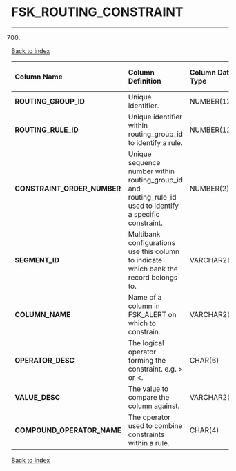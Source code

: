 # FSK_ROUTING_CONSTRAINT

---

700.

[Back to index](./index.md)

| Column Name                 | Column Definition                                                                                          | Column Data Type   | Column Null Option   | PK   | FK      |
|:----------------------------|:-----------------------------------------------------------------------------------------------------------|:-------------------|:---------------------|:-----|:--------|
| **ROUTING_GROUP_ID**        | Unique identifier.                                                                                         | NUMBER(12)         | Not Null 700.        | No   | Yes     |
| **ROUTING_RULE_ID**         | Unique identifier within routing_group_id to identify a rule.                                              | NUMBER(12)         | Not Null             | No   | Yes     |
| **CONSTRAINT_ORDER_NUMBER** | Unique sequence number within routing_group_id and routing_rule_id used to identify a specific constraint. | NUMBER(2)          | Not Null             | Yes  | No      |
| **SEGMENT_ID**              | Multibank configurations use this column to indicate which bank the record belongs to.                     | VARCHAR2(128)      | Not Null             | No   | Yes     |
| **COLUMN_NAME**             | Name of a column in FSK_ALERT on which to constrain.                                                       | VARCHAR2(35)       | Null                 | No   | No      |
| **OPERATOR_DESC**           | The logical operator forming the constraint. e.g. > or <.                                                  | CHAR(6)            | Null                 | No   | No 700. |
| **VALUE_DESC**              | The value to compare the column against.                                                                   | VARCHAR2(1024)     | Null                 | No   | No      |
| **COMPOUND_OPERATOR_NAME**  | The operator used to combine constraints within a rule.                                                    | CHAR(4)            | Null                 | No   | No      |

[Back to index](./index.md)